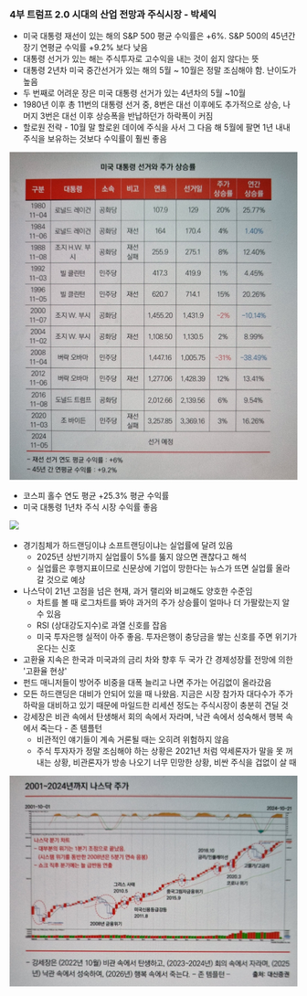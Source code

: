 ### 4부 트럼프 2.0 시대의 산업 전망과 주식시장 - 박세익

- 미국 대통령 재선이 있는 해의 S&P 500 평균 수익률은 +6%. S&P 500의 45년간 장기 연평균 수익률 +9.2% 보다 낮음
- 대통령 선거가 있는 해는 주식투자로 고수익을 내는 것이 쉽지 않다는 뜻
- 대통령 2년차 미국 중간선거가 있는 해의 5월 ~ 10월은 정말 조심해야 함. 난이도가 높음
- 두 번째로 어려운 장은 미국 대통령 선거가 있는 4년차의 5월 ~10월
- 1980년 이후 총 11번의 대통령 선거 중, 8번은 대선 이후에도 추가적으로 상승, 나머지 3번은 대선 이후 상승폭을 반납하던가 하락폭이 커짐
- 할로원 전략 - 10월 말 할로윈 데이에 주식을 사서 그 다음 해 5월에 팔면 1년 내내 주식을 보유하는 것보다 수익률이 훨씬 좋음
 
![](attachments/Pasted%20image%2020241201211732.jpg)

- 코스피 홀수 연도 평균 +25.3% 평균 수익률
- 미국 대통령 1년차 주식 시장 수익률 좋음

![](attachments/Pasted%20image%2020241201233824.jpg)

- 경기침체가 하드랜딩이냐 소프트랜딩이냐는 실업률에 달려 있음
	- 2025년 상반기까지 실업률이 5%를 뚫지 않으면 괜찮다고 해석
	- 실업률은 후행지표이므로 신문상에 기업이 망한다는 뉴스가 뜨면 실업률 올라갈 것으로 예상
- 나스닥이 21년 고점을 넘은 현재, 과거 랠리와 비교해도 양호한 수준임
	- 차트를 볼 때 로그차트를 봐야 과거의 주가 상승률이 얼마나 더 가팔랐는지 알 수 있음
	- RSI (상대강도지수)로 과열 신호를 잡음
	- 미국 투자은행 실적이 아주 좋음. 투자은행이 충당금을 쌓는 신호를 주면 위기가 온다는 신호
- 고환율 지속은 한국과 미국과의 금리 차와 향후 두 국가 간 경제성장률 전망에 의한 '고환율 현상'
- 펀드 매니저들이 방어주 비중을 대폭 늘리고 나면 주가는 어김없이 올라갔음
- 모든 하드랜딩은 대비가 안되어 있을 때 나왔음. 지금은 시장 참가자 대다수가 주가 하락을 대비하고 있기 때문에 마일드한 리세션 정도는 주식시장이 충분히 견딜 것
-  강세장은 비관 속에서 탄생해서 회의 속에서 자라며, 낙관 속에서 성숙해서 행복 속에서 죽는다 - 존 템플턴
	- 비관적인 얘기들이 계속 거론될 때는 오히려 위험하지 않음
	- 주식 투자자가 정말 조심해야 하는 상황은 2021년 처럼 약세론자가 말을 못 꺼내는 상황, 비관론자가 방송 나오기 너무 민망한 상황, 비싼 주식을 겁없이 살 때

![](attachments/Pasted%20image%2020241202001729.jpg)

